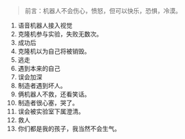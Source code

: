 > 前言：机器人不会伤心，愤怒，但可以快乐，恐惧，冷漠。

1. 语音机器人接入视觉
2. 克隆机参与实验，失败无数次。
3. 成功后
4. 克隆机以为自己将被销毁。
5. 逃走
6. 遇到本来的自己
7. 误会加深
8. 制造者遇到坏人。
9. 俩机器人不救，还看笑话。
10. 制造者很心塞，哭了。
11. 误会被实验室下属澄清。
12. 救人
13. 你们都是我的孩子，我当然不会生气。
